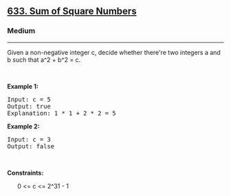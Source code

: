<h2><a href="https://leetcode.com/problems/sum-of-square-numbers/">633. Sum of Square Numbers</a></h2><h3>Medium</h3><hr><p>Given a non-negative integer c, decide whether there're two integers a and b such that a^2 + b^2 = c.</p>

<p>&nbsp;</p>
<p><strong class="example">Example 1:</strong></p>

<pre>
Input: c = 5
Output: true
Explanation: 1 * 1 + 2 * 2 = 5
</pre>

<p><strong class="example">Example 2:</strong></p>

<pre>
Input: c = 3
Output: false
</pre>

<p>&nbsp;</p>
<p><strong>Constraints:</strong></p>

<ul>
	0 <= c <= 2^31 - 1 
</ul>
